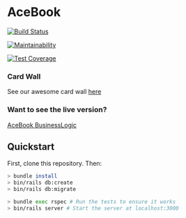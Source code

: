 # AceBook

[![Build Status](https://travis-ci.org/Hives/acebook-business-logic.svg?branch=master)](https://travis-ci.org/Hives/acebook-business-logic)

[![Maintainability](https://api.codeclimate.com/v1/badges/9e037f53027bc17b54fb/maintainability)](https://codeclimate.com/github/Hives/acebook-business-logic/maintainability)

[![Test Coverage](https://api.codeclimate.com/v1/badges/9e037f53027bc17b54fb/test_coverage)](https://codeclimate.com/github/Hives/acebook-business-logic/test_coverage)


### Card Wall
See our awesome card wall [here](https://trello.com/b/6XSi28FM/acebook-by-business-logic)

### Want to see the live version?

[AceBook BusinessLogic](https://acebook-business-logic.herokuapp.com)


## Quickstart

First, clone this repository. Then:

```bash
> bundle install
> bin/rails db:create
> bin/rails db:migrate

> bundle exec rspec # Run the tests to ensure it works
> bin/rails server # Start the server at localhost:3000
```
